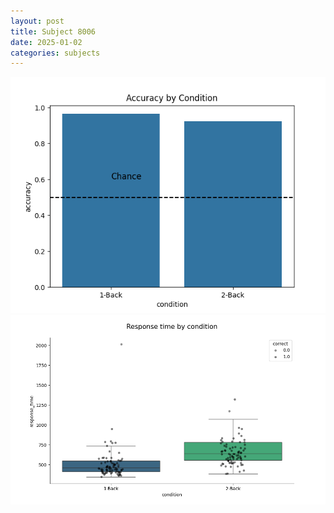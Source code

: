 ```yaml
---
layout: post
title: Subject 8006
date: 2025-01-02
categories: subjects
---
```


![](data/8006/run-8/8006_ATS_acc.png)
![](data/8006/run-8/8006_ATS_rt.png)
